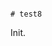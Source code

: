                                                                                                                                                                                                # test8

Init.
